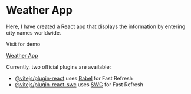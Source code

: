 # Weather App

<p>Here, I have created a React app that displays the information by entering city names worldwide.</p>

<p>Visit for demo</p>
<a href="https://amritrv2604.github.io/react-weather-app/">Weather App</a>

Currently, two official plugins are available:

- [@vitejs/plugin-react](https://github.com/vitejs/vite-plugin-react/blob/main/packages/plugin-react/README.md) uses [Babel](https://babeljs.io/) for Fast Refresh
- [@vitejs/plugin-react-swc](https://github.com/vitejs/vite-plugin-react-swc) uses [SWC](https://swc.rs/) for Fast Refresh
